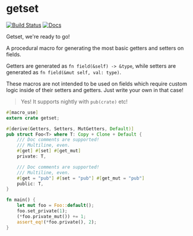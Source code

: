 # getset

[![Build Status](https://travis-ci.org/Hoverbear/getset.svg?branch=master)](https://travis-ci.org/Hoverbear/getset)
[![Docs](https://docs.rs/mio/badge.svg)](https://docs.rs/getset/)

Getset, we're ready to go!

A procedural macro for generating the most basic getters and setters on fields.

Getters are generated as `fn field(&self) -> &type`, while setters are generated as `fn field(&mut self, val: type)`.

These macros are not intended to be used on fields which require custom logic inside of their setters and getters. Just write your own in that case!

> Yes! It supports nightly with `pub(crate)` etc!

```rust
#[macro_use]
extern crate getset;

#[derive(Getters, Setters, MutGetters, Default)]
pub struct Foo<T> where T: Copy + Clone + Default {
    /// Doc comments are supported!
    /// Multiline, even.
    #[get] #[set] #[get_mut]
    private: T,

    /// Doc comments are supported!
    /// Multiline, even.
    #[get = "pub"] #[set = "pub"] #[get_mut = "pub"]
    public: T,
}

fn main() {
    let mut foo = Foo::default();
    foo.set_private(1);
    (*foo.private_mut()) += 1;
    assert_eq!(*foo.private(), 2);
}
```